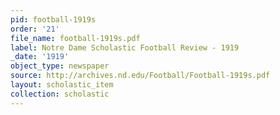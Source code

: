 ```yaml
---
pid: football-1919s
order: '21'
file_name: football-1919s.pdf
label: Notre Dame Scholastic Football Review - 1919
_date: '1919'
object_type: newspaper
source: http://archives.nd.edu/Football/Football-1919s.pdf
layout: scholastic_item
collection: scholastic
---
```

